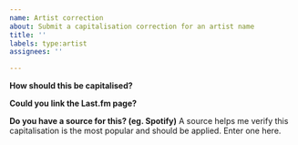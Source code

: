 ```yaml
---
name: Artist correction
about: Submit a capitalisation correction for an artist name
title: ''
labels: type:artist
assignees: ''

---
```


**How should this be capitalised?**


**Could you link the Last.fm page?**


**Do you have a source for this? (eg. Spotify)**
A source helps me verify this capitalisation is the most popular and should be applied. Enter one here.

